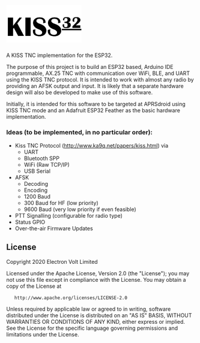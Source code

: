 # <img src="/kiss32.png" width="200">

A KISS TNC implementation for the ESP32.

The purpose of this project is to build an ESP32 based, Arduino IDE programmable, AX.25 TNC with communication over WiFi, BLE, and UART using the KISS TNC protocol. It is intended to work with almost any radio by providing an AFSK output and input. It is likely that a separate hardware design will also be developed to make use of this software.

Initially, it is intended for this software to be targeted at APRSdroid using KISS TNC mode and an Adafruit ESP32 Feather as the basic hardware implementation.

### Ideas (to be implemented, in no particular order):
* Kiss TNC Protocol (http://www.ka9q.net/papers/kiss.html) via
  * UART
  * Bluetooth SPP
  * WiFi (Raw TCP/IP)
  * USB Serial
* AFSK
  * Decoding
  * Encoding
  * 1200 Baud
  * 300 Baud for HF (low priority)
  * 9600 Baud (very low priority if even feasible)
* PTT Signalling (configurable for radio type)
* Status GPIO
* Over-the-air Firmware Updates

## License

Copyright 2020 Electron Volt Limited

   Licensed under the Apache License, Version 2.0 (the "License");
   you may not use this file except in compliance with the License.
   You may obtain a copy of the License at

       http://www.apache.org/licenses/LICENSE-2.0

   Unless required by applicable law or agreed to in writing, software
   distributed under the License is distributed on an "AS IS" BASIS,
   WITHOUT WARRANTIES OR CONDITIONS OF ANY KIND, either express or implied.
   See the License for the specific language governing permissions and
   limitations under the License.
